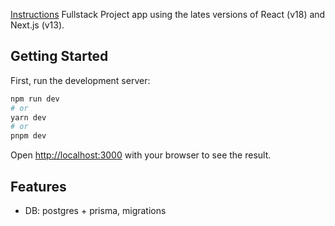 [Instructions](https://fullstack-v2-instructions.vercel.app/)
Fullstack Project app using the lates versions of React (v18) and Next.js (v13).

## Getting Started

First, run the development server:

```bash
npm run dev
# or
yarn dev
# or
pnpm dev
```

Open [http://localhost:3000](http://localhost:3000) with your browser to see the result.

## Features

- DB: postgres + prisma, migrations
